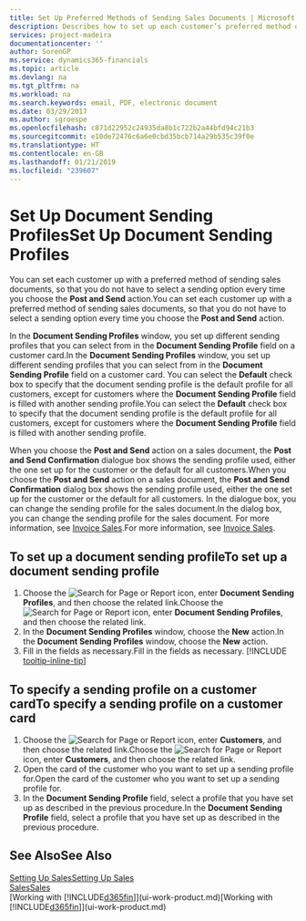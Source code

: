 ```yaml
---
title: Set Up Preferred Methods of Sending Sales Documents | Microsoft Docs
description: Describes how to set up each customer’s preferred method of sending sales documents, for example, email, PDF, electronic document, and so on.
services: project-madeira
documentationcenter: ''
author: SorenGP
ms.service: dynamics365-financials
ms.topic: article
ms.devlang: na
ms.tgt_pltfrm: na
ms.workload: na
ms.search.keywords: email, PDF, electronic document
ms.date: 03/29/2017
ms.author: sgroespe
ms.openlocfilehash: c871d22952c24935da8b1c722b2a44bfd94c21b3
ms.sourcegitcommit: e10de72476c6a6e0cbd35bcb714a29b535c39f0e
ms.translationtype: HT
ms.contentlocale: en-GB
ms.lasthandoff: 01/21/2019
ms.locfileid: "239607"
---
```

# <a name="set-up-document-sending-profiles"></a><span data-ttu-id="a01ea-103">Set Up Document Sending Profiles</span><span class="sxs-lookup"><span data-stu-id="a01ea-103">Set Up Document Sending Profiles</span></span>
<span data-ttu-id="a01ea-104">You can set each customer up with a preferred method of sending sales documents, so that you do not have to select a sending option every time you choose the **Post and Send** action.</span><span class="sxs-lookup"><span data-stu-id="a01ea-104">You can set each customer up with a preferred method of sending sales documents, so that you do not have to select a sending option every time you choose the **Post and Send** action.</span></span>

<span data-ttu-id="a01ea-105">In the **Document Sending Profiles** window, you set up different sending profiles that you can select from in the **Document Sending Profile** field on a customer card.</span><span class="sxs-lookup"><span data-stu-id="a01ea-105">In the **Document Sending Profiles** window, you set up different sending profiles that you can select from in the **Document Sending Profile** field on a customer card.</span></span> <span data-ttu-id="a01ea-106">You can select the **Default** check box to specify that the document sending profile is the default profile for all customers, except for customers where the **Document Sending Profile** field is filled with another sending profile.</span><span class="sxs-lookup"><span data-stu-id="a01ea-106">You can select the **Default** check box to specify that the document sending profile is the default profile for all customers, except for customers where the **Document Sending Profile** field is filled with another sending profile.</span></span>

<span data-ttu-id="a01ea-107">When you choose the **Post and Send** action on a sales document, the **Post and Send Confirmation** dialogue box shows the sending profile used, either the one set up for the customer or the default for all customers.</span><span class="sxs-lookup"><span data-stu-id="a01ea-107">When you choose the **Post and Send** action on a sales document, the **Post and Send Confirmation** dialog box shows the sending profile used, either the one set up for the customer or the default for all customers.</span></span> <span data-ttu-id="a01ea-108">In the dialogue box, you can change the sending profile for the sales document.</span><span class="sxs-lookup"><span data-stu-id="a01ea-108">In the dialog box, you can change the sending profile for the sales document.</span></span> <span data-ttu-id="a01ea-109">For more information, see [Invoice Sales](sales-how-invoice-sales.md).</span><span class="sxs-lookup"><span data-stu-id="a01ea-109">For more information, see [Invoice Sales](sales-how-invoice-sales.md).</span></span>

## <a name="to-set-up-a-document-sending-profile"></a><span data-ttu-id="a01ea-110">To set up a document sending profile</span><span class="sxs-lookup"><span data-stu-id="a01ea-110">To set up a document sending profile</span></span>
1. <span data-ttu-id="a01ea-111">Choose the ![Search for Page or Report](media/ui-search/search_small.png "Search for Page or Report icon") icon, enter **Document Sending Profiles**, and then choose the related link.</span><span class="sxs-lookup"><span data-stu-id="a01ea-111">Choose the ![Search for Page or Report](media/ui-search/search_small.png "Search for Page or Report icon") icon, enter **Document Sending Profiles**, and then choose the related link.</span></span>
2. <span data-ttu-id="a01ea-112">In the **Document Sending Profiles** window, choose the **New** action.</span><span class="sxs-lookup"><span data-stu-id="a01ea-112">In the **Document Sending Profiles** window, choose the **New** action.</span></span>
3. <span data-ttu-id="a01ea-113">Fill in the fields as necessary.</span><span class="sxs-lookup"><span data-stu-id="a01ea-113">Fill in the fields as necessary.</span></span> [!INCLUDE [tooltip-inline-tip](includes/tooltip-inline-tip_md.md)]

## <a name="to-specify-a-sending-profile-on-a-customer-card"></a><span data-ttu-id="a01ea-114">To specify a sending profile on a customer card</span><span class="sxs-lookup"><span data-stu-id="a01ea-114">To specify a sending profile on a customer card</span></span>
1. <span data-ttu-id="a01ea-115">Choose the ![Search for Page or Report](media/ui-search/search_small.png "Search for Page or Report icon") icon, enter **Customers**, and then choose the related link.</span><span class="sxs-lookup"><span data-stu-id="a01ea-115">Choose the ![Search for Page or Report](media/ui-search/search_small.png "Search for Page or Report icon") icon, enter **Customers**, and then choose the related link.</span></span>
2. <span data-ttu-id="a01ea-116">Open the card of the customer who you want to set up a sending profile for.</span><span class="sxs-lookup"><span data-stu-id="a01ea-116">Open the card of the customer who you want to set up a sending profile for.</span></span>
3. <span data-ttu-id="a01ea-117">In the **Document Sending Profile** field, select a profile that you have set up as described in the previous procedure.</span><span class="sxs-lookup"><span data-stu-id="a01ea-117">In the **Document Sending Profile** field, select a profile that you have set up as described in the previous procedure.</span></span>

## <a name="see-also"></a><span data-ttu-id="a01ea-118">See Also</span><span class="sxs-lookup"><span data-stu-id="a01ea-118">See Also</span></span>
[<span data-ttu-id="a01ea-119">Setting Up Sales</span><span class="sxs-lookup"><span data-stu-id="a01ea-119">Setting Up Sales</span></span>](sales-setup-sales.md)  
[<span data-ttu-id="a01ea-120">Sales</span><span class="sxs-lookup"><span data-stu-id="a01ea-120">Sales</span></span>](sales-manage-sales.md)  
<span data-ttu-id="a01ea-121">[Working with [!INCLUDE[d365fin](includes/d365fin_md.md)]](ui-work-product.md)</span><span class="sxs-lookup"><span data-stu-id="a01ea-121">[Working with [!INCLUDE[d365fin](includes/d365fin_md.md)]](ui-work-product.md)</span></span>
